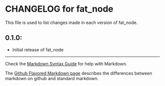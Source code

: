 # CHANGELOG for fat_node

This file is used to list changes made in each version of fat_node.

## 0.1.0:

* Initial release of fat_node

- - -
Check the [Markdown Syntax Guide](http://daringfireball.net/projects/markdown/syntax) for help with Markdown.

The [Github Flavored Markdown page](http://github.github.com/github-flavored-markdown/) describes the differences between markdown on github and standard markdown.
